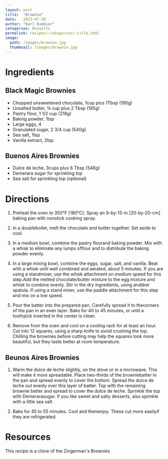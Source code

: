 ```yaml
---
layout: post
title:  "Brownie"
date:   2023-07-30
author: "Karl Kumbier"
categories: Desserts
permalink: recipes/:categories/:title.html
image:
  path: /images/brownie.jpg
  thumbnail: /images/brownie.jpg
---
```


# Ingredients


## Black Magic Brownies
* Chopped unsweetened chocolate, 1cup plus 1Tbsp (195g)
* Unsalted butter, 3⁄4 cup plus 2 Tbsp (195g)
* Pastry flour, 1 1/2 cup (218g)
* Baking powder, 1tsp
* Large eggs, 4
* Granulated sugar, 2 3/4 cup (540g)
* Sea salt, 1tsp 
* Vanilla extract, 2tsp

## Buenos Aires Brownies 
* Dulce de leche, 3cups plus 6 Tbsp (546g)
* Demerara sugar for sprinkling top
*  Sea salt for sprinkling top (optional)

# Directions
1. Preheat the oven to 350°F [180°C]. Spray an 9-by-13-in [20-by-20-cm]
   baking pan with nonstick cooking spray.

2. In a doubleboiler, melt the chocolate and butter together. Set aside to cool.

3. In a medium bowl, combine the pastry flourand baking powder. Mix with a whisk to eliminate any lumps offlour and to distribute the baking powder evenly.

4. In a large mixing bowl, combine the eggs, sugar, salt, and vanilla. Beat with
   a whisk until well combined and aerated, about 5 minutes. If you are using a
standmixer, use the whisk attachment on medium speed for this step.Add the
melted chocolate/butter mixture to the egg mixture and whisk to combine evenly.
Stir in the dry ingredients, using arubber spatula. If using a stand mixer, use
the paddle attachment for this step and mix on a low speed.

5. Pour the batter into the prepared pan. Carefully spread it to thecorners of
   the pan in an even layer. Bake for 40 to 45 minutes, or until a toothpick
inserted in the center is clean.

6. Remove from the oven and cool on a cooling rack for at least an hour. Cut into
   12 squares, using a sharp knife to avoid crushing the top. Chilling the
brownies before cutting may help the squares look more beautiful, but
they taste better at room temperature.

## Beunos Aires Brownies

1. Warm the dulce de leche slightly, on the stove or in a microwave. This will
   make it more spreadable. Place two-thirds of the browniebatter in the pan and
spread evenly to cover the bottom. Spread the dulce de leche out evenly over this
layer of batter. Top with the remaining brownie batter and spread to cover the
dulce de leche. Sprinkle the top with Demerarasugar. If you like sweet and salty
desserts, also sprinkle with a little sea salt.

2. Bake for 45 to 55 minutes. Cool and thenenjoy. These cut more easilyif they
   are refrigerated.  

# Resources

This recipe is a clone of the Zingerman's Brownies
